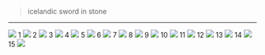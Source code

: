 > icelandic sword in stone


---


![](a/littletonMap2.jpg)
1
![](a/littletonPlate1.jpg)
2
![](a/littletonPlate2.jpg)
3
![](a/littletonPlate3.jpg)
4
![](a/littletonPlate4.jpg)
5
![](a/littletonPlate5.jpg)
6
![](a/littletonPlate6.jpg)
7
![](a/littletonPlate7.jpg)
8
![](a/littletonPlate8.jpg)
9
![](a/littletonPlate9.jpg)
10
![](a/littletonPlate10.jpg)
11
![](a/littletonPlate11.jpg)
12
![](a/littletonPlate12.jpg)
13
![](a/littletonPlate13.jpg)
14
![](a/littletonPlate14.jpg)
15
![](a/littletonPlate15.jpg)